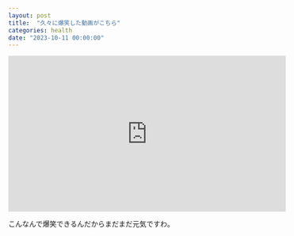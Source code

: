 ```yaml
---
layout: post
title:  "久々に爆笑した動画がこちら"
categories: health
date: "2023-10-11 00:00:00"
---
```


<div class="google">
<iframe width="560" height="315" src="https://www.youtube.com/embed/WvnuGgNnWgo?si=XV30VV1q2IvBwTku" title="YouTube video player" frameborder="0" allow="accelerometer; autoplay; clipboard-write; encrypted-media; gyroscope; picture-in-picture; web-share" allowfullscreen></iframe>
</div>

こんなんで爆笑できるんだからまだまだ元気ですわ。

